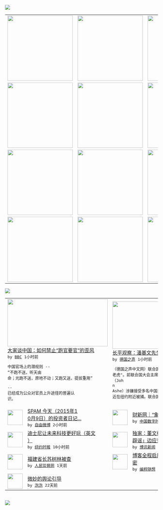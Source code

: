 

<a href="https://github.com/greatfire/z/raw/master/FreeBrowser.apk"><img src="https://raw.githubusercontent.com/greatfire/wiki/master/x/header.png" /></a><table><tr><td width="262" align="center" valign="center"><a href="https://github.com/greatfire/wiki/wiki/nyt" title="纽约时报中文网 国际纵览"><img src="https://raw.githubusercontent.com/greatfire/wiki/master/x/nyt_flag.png" width="215"/></a></td><td width="262" align="center" valign="center"><a href="https://github.com/greatfire/wiki/wiki/dw" title=""><img src="https://raw.githubusercontent.com/greatfire/wiki/master/x/dw_flag.png" width="215"/></a></td><td width="262" align="center" valign="center"><a href="https://github.com/greatfire/wiki/wiki/rmjd" title=""><img src="https://raw.githubusercontent.com/greatfire/wiki/master/x/rmjd_flag.png" width="215"/></a></td></tr><tr><td width="262" align="center" valign="center"><a href="https://github.com/paopaonetizen/website" title="泡泡 - 未经审查的互联网信息"><img src="https://raw.githubusercontent.com/greatfire/wiki/master/x/pp_flag.png" width="215"/></a></td><td width="262" align="center" valign="center"><a href="https://github.com/getlantern/mirror" title="以及自由微博和GreatFire.org官方中文论坛"><img src="https://raw.githubusercontent.com/greatfire/wiki/master/x/lantern_flag.png" width="215"/></a></td><td width="262" align="center" valign="center"><a href="https://github.com/cdtmirrors/m/" title=""><img src="https://raw.githubusercontent.com/greatfire/wiki/master/x/cdt_flag.png" width="215"/></a></td></tr><tr><td width="262" align="center" valign="center"><a href="https://github.com/program-think/blog" title="编程随想的博客"><img src="https://raw.githubusercontent.com/greatfire/wiki/master/x/pt_flag.png" width="215"/></a></td><td width="262" align="center" valign="center"><a href="https://github.com/greatfire/wiki/wiki/bbc" title=""><img src="https://raw.githubusercontent.com/greatfire/wiki/master/x/bbc_flag.png" width="215"/></a></td><td width="262" align="center" valign="center"><a href="https://github.com/freeweibo/s" title="自由微博 - 匿名和不受屏蔽的新浪微博搜索"><img src="https://raw.githubusercontent.com/greatfire/wiki/master/x/fw_flag.png" width="215"/></a></td></tr><tr><td width="262" align="center" valign="center"><a href="https://github.com/greatfire/wiki/wiki/google" title=""><img src="https://raw.githubusercontent.com/greatfire/wiki/master/x/google_flag.png" width="215"/></a></td><td width="262" align="center" valign="center"><a href="https://github.com/bxnews/boxun" title=""><img src="https://raw.githubusercontent.com/greatfire/wiki/master/x/bx_flag.png" width="215"/></a></td><td width="262" align="center" valign="center"><a href="https://github.com/greatfire/wiki/wiki/open-source" title="欢迎访问GreatFire.org开发者项目网站"><img src="https://raw.githubusercontent.com/greatfire/wiki/master/x/open-source_flag.png" width="215"/></a></td></tr></table><img src="https://raw.githubusercontent.com/greatfire/wiki/master/x/newsfeed text.png" /><table cols="4"><tr><td colspan="2" width="380"><a href="http://www.bbc.com/zhongwen/simp/comments_on_china/2015/10/151009_coc_china_paoguan_yaoguan"><img src="http://a.files.bbci.co.uk/worldservice/live/assets/images/2015/10/09/151009133624_xinhua_zhongzubu_144x81_xinhua_nocredit.jpg" width="330" height="156"/></a></br><a href="http://www.bbc.com/zhongwen/simp/comments_on_china/2015/10/151009_coc_china_paoguan_yaoguan">大家谈中国：如何禁止“跑官要官”的歪风</a></br><kbd> by <a href="http://www.bbc.co.uk/zhongwen/simp">BBC</a> 1小时前 </kbd></br><pre>中国官场上的潜规则 -- “不跑不送，听天由<br/>命；光跑不送，原地不动；又跑又送，提拔重用”<br/> --  已经成为公众对官员上升途径的普遍认<br/>识。</pre></td><td colspan="2" width="380"><a href="http://dw.com/p/1GliP?maca=chi-GK-text-greatfire-all-chinese-15625-xml-mrss"><img src="http://www.dw.com/image/0,,18516908_302,00.jpg" width="330" height="156"/></a></br><a href="http://dw.com/p/1GliP?maca=chi-GK-text-greatfire-all-chinese-15625-xml-mrss">长平观察：潘基文先生，您不必如此震惊</a></br><kbd> by <a href="http://dw.de">德国之声</a> 1小时前 </kbd></br><pre>（德国之声中文网）联合国也出现了中国式的"大<br/>老虎"。前联合国大会主席约翰·阿什 （Joh<br/>n Ashe）涉嫌接受多名中国商人的贿赂，最<br/>近在纽约附近被捕。联合国秘书...</pre></td></tr><tr><td><img src="http://ww1.sinaimg.cn/large/5394b03bgw1ewv53bx1pij20by0byaap.jpg" width="50" height="50"/></td><td width="280"><a href="https://freeweibo.com/weibo/3896126799356928">SPAM 今天（2015年1<br/>0月9日）的投资者日记...</a></br><kbd> by <a href="https://freeweibo.com/">自由微博</a> 2小时前 </kbd></td><td><img src="http://i0.wp.com/chinadigitaltimes.net/chinese/files/2015/10/175632qg514zm13n1mim35.jpg?resize=575%2C383" width="50" height="50"/></td><td width="280"><a href="http://feedproxy.google.com/~r/chinadigitaltimes/bNAO/~3/VF_myKp3gHs/">财新网｜“象牙女王”陷囹圄</a></br><kbd> by <a href="http://chinadigitaltimes.net/chinese/">中国数字时代</a> 2小时前 </kbd></td></tr><tr><td><img src="https://raw.githubusercontent.com/greatfire/wiki/master/x/nyt_logo.png" width="50" height="50"/></td><td width="280"><a href="https://d3qlz4p8smvoli.cloudfront.net/technology/20151009/cc09bits-disney/">迪士尼让未来科技更好玩（英文<br/>）</a></br><kbd> by <a href="http://m.cn.nytimes.com/">纽约时报</a> 10小时前 </kbd></td><td><img src="https://raw.githubusercontent.com/greatfire/wiki/master/x/bx_logo.png" width="50" height="50"/></td><td width="280"><a href="http://www.boxun.com/news/gb/china/2015/10/201510092256.shtml">独家：董文标外逃民生当局边「<br/>辟谣」边应变</a></br><kbd> by <a href="http://www.boxun.com">博讯新闻</a> 1天前 </kbd></td></tr><tr><td><img src="http://www.rmjdw.com/uploads/allimg/151008/0U0445540-0.jpg" width="50" height="50"/></td><td width="280"><a href="http://www.rmjdw.com//yongguandangan/20151008/15215.html">福建省长苏树林被查  </a></br><kbd> by <a href="http://www.rmjdw.com/">人民监督网</a> 1天前 </kbd></td><td><img src="https://lh6.googleusercontent.com/2UOkEgaXLx6jfjKYBC_LZ38TA8ferB9CZBFCYY5mXQqxtdb7yxvyt_OPCs-yXu4vNq6F7zUji5BQpzdtC9XmBizQn0Ody2Jwd6VDM_v9SOrilIOcIJZSmreiXNPi_7vCwnoOVN6qdg" width="50" height="50"/></td><td width="280"><a href="http://feedproxy.google.com/~r/programthink/~3/NKTj5q6G04M/Blog-Enable-HTTPS.html">博客全程启用 HTTPS 加<br/>密</a></br><kbd> by <a href="http://program-think.blogspot.com">编程随想</a> 5天前 </kbd></td></tr><tr><td><img src="https://raw.githubusercontent.com/greatfire/wiki/master/x/pp_logo.png" width="50" height="50"/></td><td width="280"><a href="https://pao-pao.net/article/626">微妙的舆论引导</a></br><kbd> by <a href="https://pao-pao.net">泡泡</a> 22天前 </kbd></td></table></br><a href="https://github.com/greatfire/z/raw/master/FreeBrowser.apk"><img src="https://raw.githubusercontent.com/greatfire/wiki/master/x/download app.png" /></a>
